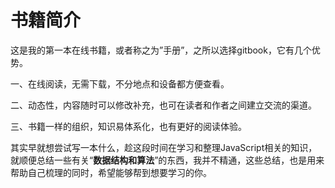 # 书籍简介

这是我的第一本在线书籍，或者称之为”手册”，之所以选择gitbook，它有几个优势。

一、在线阅读，无需下载，不分地点和设备都方便查看。

二、动态性，内容随时可以修改补充，也可在读者和作者之间建立交流的渠道。

三、书籍一样的组织，知识易体系化，也有更好的阅读体验。

其实早就想尝试写一本什么，趁这段时间在学习和整理JavaScript相关的知识，就顺便总结一些有关“**数据结构和算法**”的东西，我并不精通，这些总结，也是用来帮助自己梳理的同时，希望能够帮到想要学习的你。